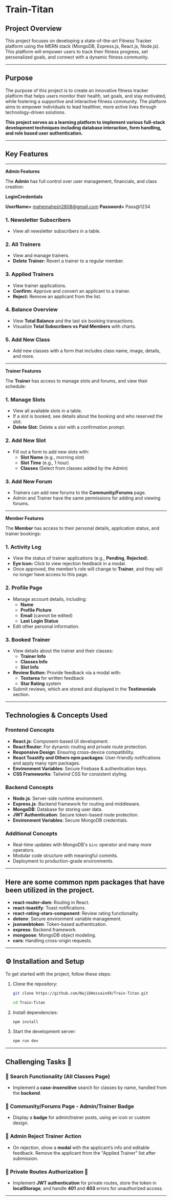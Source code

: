 # Train-Titan

## Project Overview
This project focuses on developing a state-of-the-art Fitness Tracker platform using the MERN stack (MongoDB, Express.js, React.js, Node.js). This platform will empower users to track their fitness progress, set personalized goals, and connect with a dynamic fitness community.

---


## Purpose
The purpose of this project is to create an innovative fitness tracker platform that helps users monitor their health, set goals, and stay motivated, while fostering a supportive and interactive fitness community. The platform aims to empower individuals to lead healthier, more active lives through technology-driven solutions.

**This project serves as a learning platform to implement various full-stack development techniques including database interaction, form handling, and role based user authentication.**

---

## Key Features
---

**Admin Features**

The **Admin** has full control over user management, financials, and class creation:

**LoginCredentials**

**UserName=** mahemahesh2808@gmail.com
**Password=** Pass@1234

### 1. **Newsletter Subscribers**
   - View all newsletter subscribers in a table.

### 2. **All Trainers**
   - View and manage trainers.
   - **Delete Trainer:** Revert a trainer to a regular member.
   
### 3. **Applied Trainers**
   - View trainer applications.
   - **Confirm:** Approve and convert an applicant to a trainer.
   - **Reject:** Remove an applicant from the list.

### 4. **Balance Overview**
   - View **Total Balance** and the last six booking transactions.
   - Visualize **Total Subscribers vs Paid Members** with charts.

### 5. **Add New Class**
   - Add new classes with a form that includes class name, image, details, and more.

---
**Trainer Features**

The **Trainer** has access to manage slots and forums, and view their schedule:

### 1. **Manage Slots**
   - View all available slots in a table.
   - If a slot is booked, see details about the booking and who reserved the slot.
   - **Delete Slot:** Delete a slot with a confirmation prompt.
   
### 2. **Add New Slot**
   - Fill out a form to add new slots with:
     - **Slot Name** (e.g., morning slot)
     - **Slot Time** (e.g., 1 hour)
     - **Classes** (Select from classes added by the Admin)
     
   

### 3. **Add New Forum**
   - Trainers can add new forums to the **Community/Forums** page.
   - Admin and Trainer have the same permissions for adding and viewing forums.

---

**Member Features**

The **Member** has access to their personal details, application status, and trainer bookings:

### 1. **Activity Log**
   - View the status of trainer applications (e.g., **Pending**, **Rejected**).
   - **Eye Icon:** Click to view rejection feedback in a modal.
   - Once approved, the member’s role will change to **Trainer**, and they will no longer have access to this page.

### 2. **Profile Page**
   - Manage account details, including:
     - **Name**
     - **Profile Picture**
     - **Email** (cannot be edited)
     - **Last Login Status**
   - Edit other personal information.

### 3. **Booked Trainer**
   - View details about the trainer and their classes:
     - **Trainer Info**
     - **Classes Info**
     - **Slot Info**
   - **Review Button:** Provide feedback via a modal with:
     - **Textarea** for written feedback
     - **Star Rating** system
   - Submit reviews, which are stored and displayed in the **Testimonials** section.



---

## Technologies & Concepts Used

### Frontend Concepts
- **React.js**: Component-based UI development.
- **React Router**: For dynamic routing and private route protection.
- **Responsive Design**: Ensuring cross-device compatibility.
- **React Toastify and Others npm packages**: User-friendly notifications and apply many npm packages.
- **Environment Variables**: Secure Firebase & authentication keys.
- **CSS Frameworks**: Tailwind CSS for consistent styling.

### Backend Concepts
- **Node.js**: Server-side runtime environment.
- **Express.js**: Backend framework for routing and middleware.
- **MongoDB**: Database for storing user data.
- **JWT Authentication**: Secure token-based route protection.
- **Environment Variables**: Secure MongoDB credentials.

### Additional Concepts
- Real-time updates with MongoDB's `$inc` operator and many more operators.
- Modular code structure with meaningful commits.
- Deployment to production-grade environments.

---

## Here are some common npm packages that have been utilized in the project.
- **react-router-dom**: Routing in React.
- **react-toastify**: Toast notifications.
- **react-rating-stars-component**: Review rating functionality.
- **dotenv**: Secure environment variable management.
- **jsonwebtoken**: Token-based authentication.
- **express**: Backend framework.
- **mongoose**: MongoDB object modeling.
- **cors**: Handling cross-origin requests.

---

## ⚙️ Installation and Setup

To get started with the project, follow these steps:

1. Clone the repository:
   ```bash
   git clone https://github.com/NajibHossain49/Train-Titan.git

   cd Train-Titan
   
   ```

2. Install dependencies:
   ```bash
   npm install
   ```

3. Start the development server:
   ```bash
   npm run dev
   ```

---



## Challenging Tasks 🎁

### 🚀 **Search Functionality (All Classes Page)**
   - Implement a **case-insensitive** search for classes by name, handled from the **backend**.

### 🚀 **Community/Forums Page - Admin/Trainer Badge**
   - Display a **badge** for admin/trainer posts, using an icon or custom design.

### 🚀 **Admin Reject Trainer Action**
   - On rejection, show a **modal** with the applicant’s info and editable feedback. Remove the applicant from the "Applied Trainer" list after submission.

### 🚀 **Private Routes Authorization 🔐**
   - Implement **JWT authentication** for private routes, store the token in **localStorage**, and handle **401** and **403** errors for unauthorized access.


---


